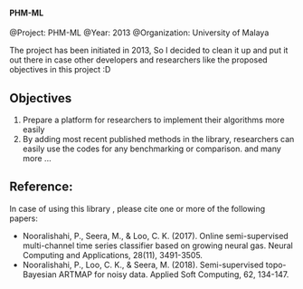 #### PHM-ML

@Project: PHM-ML
@Year: 2013
@Organization: University of Malaya

The project has been initiated in 2013, So I decided to clean it up and put it out there in case other developers and researchers like the proposed objectives in this project :D

## Objectives
1. Prepare a platform for researchers to implement their algorithms more easily
2. By adding most recent published methods in the library, researchers can easily use the codes for any benchmarking or comparison.
and many more ...

## Reference:
In case of using this library , please cite one or more of the following papers:

* Nooralishahi, P., Seera, M., & Loo, C. K. (2017). Online semi-supervised multi-channel time series classifier based on growing neural gas. Neural Computing and Applications, 28(11), 3491-3505.
* Nooralishahi, P., Loo, C. K., & Seera, M. (2018). Semi-supervised topo-Bayesian ARTMAP for noisy data. Applied Soft Computing, 62, 134-147.